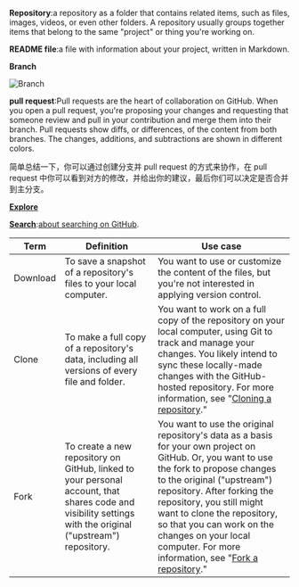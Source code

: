 **Repository**:a repository as a folder that contains related items, such as files, images, videos, or even other folders. A repository usually groups together items that belong to the same "project" or thing you're working on.

**README file**:a file with information about your project, written in Markdown.

**Branch**

![Branch](https://docs.github.com/assets/cb-23923/mw-1440/images/help/repository/branching.webp)

**pull request**:Pull requests are the heart of collaboration on GitHub. When you open a pull request, you're proposing your changes and requesting that someone review and pull in your contribution and merge them into their branch. Pull requests show diffs, or differences, of the content from both branches. The changes, additions, and subtractions are shown in different colors.

简单总结一下，你可以通过创建分支并 pull request 的方式来协作，在 pull request 中你可以看到对方的修改，并给出你的建议，最后你们可以决定是否合并到主分支。

**[Explore](https://github.com/explore)**

**[Search](https://github.com/explore)**:[about searching on GitHub](https://github.com/explore).

| Term | Definition | Use case |
| --- | --- | --- |
| Download | To save a snapshot of a repository's files to your local computer. | You want to use or customize the content of the files, but you're not interested in applying version control. |
| Clone | To make a full copy of a repository's data, including all versions of every file and folder. | You want to work on a full copy of the repository on your local computer, using Git to track and manage your changes. You likely intend to sync these locally-made changes with the GitHub-hosted repository. For more information, see "[Cloning a repository](/en/repositories/creating-and-managing-repositories/cloning-a-repository)." |
| Fork | To create a new repository on GitHub, linked to your personal account, that shares code and visibility settings with the original \("upstream"\) repository. | You want to use the original repository's data as a basis for your own project on GitHub. Or, you want to use the fork to propose changes to the original \("upstream"\) repository. After forking the repository, you still might want to clone the repository, so that you can work on the changes on your local computer. For more information, see "[Fork a repository](/en/pull-requests/collaborating-with-pull-requests/working-with-forks/fork-a-repo)." |